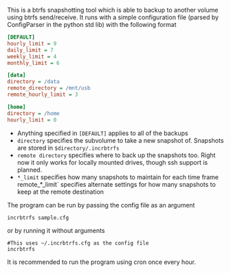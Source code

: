 This is a btrfs snapshotting tool which is able to backup to another volume using btrfs send/receive. It runs with a simple configuration file (parsed by ConfigParser in the python std lib) with the following format 

```INI
[DEFAULT]
hourly_limit = 9
daily_limit = 7
weekly_limit = 4
monthly_limit = 6

[data]
directory = /data
remote_directory = /mnt/usb
remote_hourly_limit = 3

[home]
directory = /home
hourly_limit = 0
```

- Anything specified in `[DEFAULT]` applies to all of the backups
- `directory` specifies the subvolume to take a new snapshot of. Snapshots are stored in `$directory/.incrbtrfs`
- `remote directory` specifies where to back up the snapshots too. Right now it only works for locally mounted drives, though ssh support is planned. 
- `*_limit` specifies how many snapshots to maintain for each time frame
` `remote_*_limit` specifies alternate settings for how many snapshots to keep at the remote destination

The program can be run by passing the config file as an argument

```sh
incrbtrfs sample.cfg
```
or by running it without arguments
```
#This uses ~/.incrbtrfs.cfg as the config file
incrbtrfs
```

It is recommended to run the program using cron once every hour.

